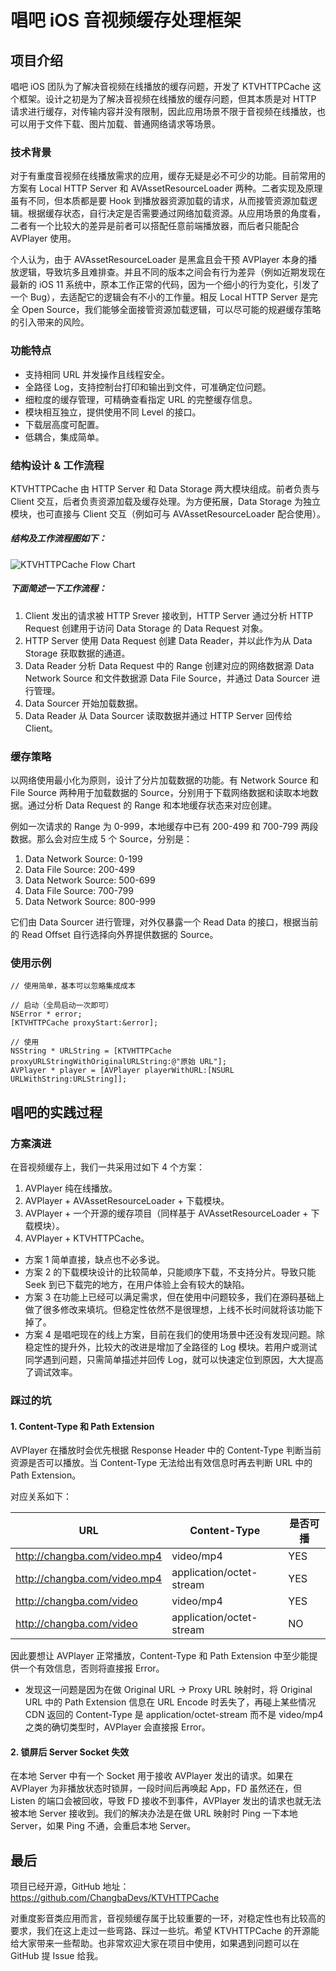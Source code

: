 # 唱吧 iOS 音视频缓存处理框架



## 项目介绍

唱吧 iOS 团队为了解决音视频在线播放的缓存问题，开发了 KTVHTTPCache 这个框架。设计之初是为了解决音视频在线播放的缓存问题，但其本质是对 HTTP 请求进行缓存，对传输内容并没有限制，因此应用场景不限于音视频在线播放，也可以用于文件下载、图片加载、普通网络请求等场景。


### 技术背景

对于有重度音视频在线播放需求的应用，缓存无疑是必不可少的功能。目前常用的方案有 Local HTTP Server 和 AVAssetResourceLoader 两种。二者实现及原理虽有不同，但本质都是要 Hook 到播放器资源加载的请求，从而接管资源加载逻辑。根据缓存状态，自行决定是否需要通过网络加载资源。从应用场景的角度看，二者有一个比较大的差异是前者可以搭配任意前端播放器，而后者只能配合 AVPlayer 使用。

个人认为，由于 AVAssetResourceLoader 是黑盒且会干预 AVPlayer 本身的播放逻辑，导致坑多且难排查。并且不同的版本之间会有行为差异（例如近期发现在最新的 iOS 11 系统中，原本工作正常的代码，因为一个细小的行为变化，引发了一个 Bug），去适配它的逻辑会有不小的工作量。相反 Local HTTP Server 是完全 Open Source，我们能够全面接管资源加载逻辑，可以尽可能的规避缓存策略的引入带来的风险。


### 功能特点

- 支持相同 URL 并发操作且线程安全。
- 全路径 Log，支持控制台打印和输出到文件，可准确定位问题。
- 细粒度的缓存管理，可精确查看指定 URL 的完整缓存信息。
- 模块相互独立，提供使用不同 Level 的接口。
- 下载层高度可配置。
- 低耦合，集成简单。


###  结构设计 & 工作流程

KTVHTTPCache 由 HTTP Server 和 Data Storage 两大模块组成。前者负责与 Client 交互，后者负责资源加载及缓存处理。为方便拓展，Data Storage 为独立模块，也可直接与 Client 交互（例如可与 AVAssetResourceLoader 配合使用）。

##### 结构及工作流程图如下：

![KTVHTTPCache Flow Chart](http://oxl6mxy2t.bkt.clouddn.com/changba/KTVHTTPCache-flow-chart.jpeg)

##### 下面简述一下工作流程：
1. Client 发出的请求被 HTTP Srever 接收到，HTTP Server 通过分析 HTTP Request 创建用于访问 Data Storage 的 Data Request 对象。
2. HTTP Server 使用 Data Request 创建 Data Reader，并以此作为从 Data Storage 获取数据的通道。
3. Data Reader 分析 Data Request 中的 Range 创建对应的网络数据源 Data Network Source 和文件数据源 Data File Source，并通过 Data Sourcer 进行管理。
4. Data Sourcer 开始加载数据。
5. Data Reader 从 Data Sourcer 读取数据并通过 HTTP Server 回传给 Client。


### 缓存策略
以网络使用最小化为原则，设计了分片加载数据的功能。有 Network Source 和 File Source 两种用于加载数据的 Source，分别用于下载网络数据和读取本地数据。通过分析 Data Request 的 Range 和本地缓存状态来对应创建。

例如一次请求的 Range 为 0-999，本地缓存中已有 200-499 和 700-799 两段数据。那么会对应生成 5 个 Source，分别是：
1. Data Network Source: 0-199
2. Data File Source: 200-499
3. Data Network Source: 500-699
4. Data File Source: 700-799
5. Data Network Source: 800-999

它们由 Data Sourcer 进行管理，对外仅暴露一个 Read Data 的接口，根据当前的 Read Offset 自行选择向外界提供数据的 Source。


### 使用示例

```
// 使用简单，基本可以忽略集成成本

// 启动（全局启动一次即可）
NSError * error;
[KTVHTTPCache proxyStart:&error];

// 使用
NSString * URLString = [KTVHTTPCache proxyURLStringWithOriginalURLString:@"原始 URL"];
AVPlayer * player = [AVPlayer playerWithURL:[NSURL URLWithString:URLString]];
```



## 唱吧的实践过程


### 方案演进

在音视频缓存上，我们一共采用过如下 4 个方案：

1. AVPlayer 纯在线播放。
1. AVPlayer + AVAssetResourceLoader + 下载模块。
1. AVPlayer + 一个开源的缓存项目（同样基于 AVAssetResourceLoader + 下载模块）。
1. AVPlayer + KTVHTTPCache。


- 方案 1 简单直接，缺点也不必多说。
- 方案 2 的下载模块设计的比较简单，只能顺序下载，不支持分片。导致只能 Seek 到已下载完的地方，在用户体验上会有较大的缺陷。
- 方案 3 在功能上已经可以满足需求，但在使用中问题较多，我们在源码基础上做了很多修改来填坑。但稳定性依然不是很理想，上线不长时间就将该功能下掉了。
- 方案 4 是唱吧现在的线上方案，目前在我们的使用场景中还没有发现问题。除稳定性的提升外，比较大的改进是增加了全路径的 Log 模块。若用户或测试同学遇到问题，只需简单描述并回传 Log，就可以快速定位到原因，大大提高了调试效率。


### 踩过的坑

#### 1. Content-Type 和 Path Extension

AVPlayer 在播放时会优先根据 Response Header 中的 Content-Type 判断当前资源是否可以播放。当 Content-Type 无法给出有效信息时再去判断 URL 中的 Path Extension。

对应关系如下：

URL | Content-Type | 是否可播
---|---|---
http://changba.com/video.mp4 | video/mp4 | YES
http://changba.com/video.mp4 | application/octet-stream | YES
http://changba.com/video | video/mp4 | YES
http://changba.com/video | application/octet-stream | NO

因此要想让 AVPlayer 正常播放，Content-Type 和 Path Extension 中至少能提供一个有效信息，否则将直接报 Error。

- 发现这一问题是因为在做 Original URL -> Proxy URL 映射时，将 Original URL 中的 Path Extension 信息在 URL Encode 时丢失了，再碰上某些情况 CDN 返回的 Content-Type 是 application/octet-stream 而不是 video/mp4 之类的确切类型时，AVPlayer 会直接报 Error。

#### 2. 锁屏后 Server Socket 失效

在本地 Server 中有一个 Socket 用于接收 AVPlayer 发出的请求。如果在 AVPlayer 为非播放状态时锁屏，一段时间后再唤起 App，FD 虽然还在，但 Listen 的端口会被回收，导致 FD 接收不到事件，AVPlayer 发出的请求也就无法被本地 Server 接收到。我们的解决办法是在做 URL 映射时 Ping 一下本地 Server，如果 Ping 不通，会重启本地 Server。



## 最后

项目已经开源，GitHub 地址： https://github.com/ChangbaDevs/KTVHTTPCache

对重度影音类应用而言，音视频缓存属于比较重要的一环，对稳定性也有比较高的要求，我们在这上走过一些弯路、踩过一些坑。希望 KTVHTTPCache 的开源能给大家带来一些帮助。也非常欢迎大家在项目中使用，如果遇到问题可以在 GitHub 提 Issue 给我。
